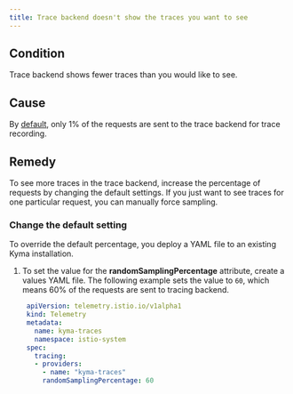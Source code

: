 ```yaml
---
title: Trace backend doesn't show the traces you want to see
---
```


## Condition

Trace backend shows fewer traces than you would like to see.

## Cause

By [default](../../../01-overview/telemetry/telemetry-03-traces.md#istio), only 1% of the requests are sent to the trace backend for trace recording.

## Remedy

To see more traces in the trace backend, increase the percentage of requests by changing the default settings.
If you just want to see traces for one particular request, you can manually force sampling.

### Change the default setting

To override the default percentage, you deploy a YAML file to an existing Kyma installation.

1. To set the value for the **randomSamplingPercentage** attribute, create a values YAML file.
   The following example sets the value to `60`, which means 60% of the requests are sent to tracing backend.

   ```yaml
    apiVersion: telemetry.istio.io/v1alpha1
    kind: Telemetry
    metadata:
      name: kyma-traces
      namespace: istio-system
    spec:
      tracing:
      - providers:
        - name: "kyma-traces"
        randomSamplingPercentage: 60
   ```

